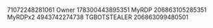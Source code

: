 71072248281061 Owner
178300443895351 MyRDP
206863105285351 MyRDPx2
4943742274738 TGBOTSTEALER
206863099480501
